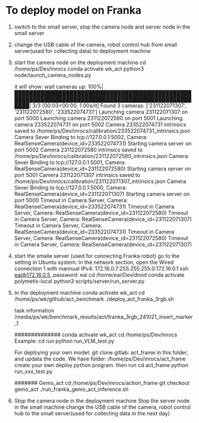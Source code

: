 # To deploy model on Franka

1. switch to the small server, stop the camera node and server node in the small server

2. change the USB cable of the camera, robot control hub from small server(used for collecting data) to deployment machine

3. start the camera node on the deployment machine
    cd /home/ps/Dev/inrocs
    conda activate wk_act
    python3 node/launch_camera_nodes.py

    it will show:
        wait cameras up: 100%|████████████████████████████████████████████████████████████████████████████████████████████████████| 3/3 [00:03<00:00,  1.00s/it]
        Found 3 cameras: ['231122071307', '231122072580', '233522074731']
        Launching camera 231122071307 on port 5000
        Launching camera 231122072580 on port 5001
        Launching camera 233522074731 on port 5002
        Camera 233522074731 intrinsics saved to /home/ps/Dev/inrocs/calibration/233522074731_intrinsics.json
        Camera Sever Binding to tcp://127.0.0.1:5002, Camera: RealSenseCamera(device_id=233522074731)
        Starting camera server on port 5002
        Camera 231122072580 intrinsics saved to /home/ps/Dev/inrocs/calibration/231122072580_intrinsics.json
        Camera Sever Binding to tcp://127.0.0.1:5001, Camera: RealSenseCamera(device_id=231122072580)
        Starting camera server on port 5001
        Camera 231122071307 intrinsics saved to /home/ps/Dev/inrocs/calibration/231122071307_intrinsics.json
        Camera Sever Binding to tcp://127.0.0.1:5000, Camera: RealSenseCamera(device_id=231122071307)
        Starting camera server on port 5000
        Timeout in Camera Server, Camera: RealSenseCamera(device_id=233522074731)
        Timeout in Camera Server, Camera: RealSenseCamera(device_id=231122072580)
        Timeout in Camera Server, Camera: RealSenseCamera(device_id=231122071307)
        Timeout in Camera Server, Camera: RealSenseCamera(device_id=233522074731)
        Timeout in Camera Server, Camera: RealSenseCamera(device_id=231122072580)
        Timeout in Camera Server, Camera: RealSenseCamera(device_id=231122071307)

4. start the smalle server (used for connecting Franka robot)
    go to the setting in Ubuntu system. 
    In the network section, open the Wired connection 1 with mannual IPv4: 172.16.0.7:255.255.255.0:172.16.0.1
    ssh eai@172.16.0.5, password: eai
    cd /home/eai/Dev/droid
    conda activate polymetis-local
    python3 scripts/server/run_server.py


5. In the deployment machine
    conda activate wk_act
    cd /home/ps/wk/github/act_benchmark
    ./deploy_act_franka_3rgb.sh

    task information
    /media/ps/wk/benchmark_results/act/franka_3rgb_241021_insert_marker_1

    ##############
    conda activate wk_act
    cd /home/ps/Dev/inrocs
    Example:
        cd run
        python run_VLM_test.py

    For deploying your own model:
        git clone gitlab: act_frame in this folder, and updata the code.
        We have folder: /home/ps/Dev/inrocs/act_frame
        create your own deploy python program.
        then run
        cd act_frame
        python run_xxx_test.py 

    ####### Gemo_act
    cd /home/ps/Dev/inrocs/action_frame
    git checkout gemo_act
    ./run_franka_gemo_act_inference.sh
        
6. Stop the camera node in the deployment machine
    Stop the server node in the small machine
    change the USB cable of the camera, robot control hub to the small server(used for collecting data in the next day)





 

